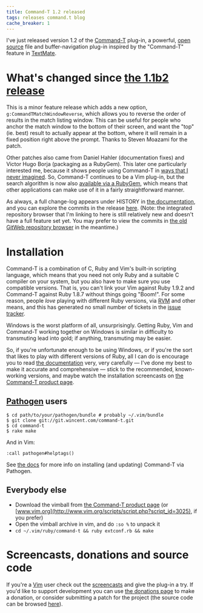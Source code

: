 ```yaml
---
title: Command-T 1.2 released
tags: releases command.t blog
cache_breaker: 1
---
```


I've just released version 1.2 of the [Command-T](/wiki/Command-T) plug-in, a powerful, [open source](/wiki/open_source) file and buffer-navigation plug-in inspired by the "Command-T" feature in [TextMate](/wiki/TextMate).

# What's changed since [the 1.1b2 release](/blog/command-t-1.1b-and-1.1b2-released)

This is a minor feature release which adds a new option, `g:CommandTMatchWindowReverse`, which allows you to reverse the order of results in the match listing window. This can be useful for people who anchor the match window to the bottom of their screen, and want the "top" (ie. best) result to actually appear at the bottom, where it will remain in a fixed position right above the prompt. Thanks to Steven Moazami for the patch.

Other patches also came from Daniel Hahler (documentation fixes) and Victor Hugo Borja (packaging as a RubyGem). This later one particularly interested me, because it shows people using Command-T in [ways that I never imagined](https://github.com/vic/mrT). So, Command-T continues to be a Vim plug-in, but the search algorithm is now also [available via a RubyGem](http://rubygems.org/gems/command-t), which means that other applications can make use of it in a fairly straightforward manner.

As always, a full change-log appears under HISTORY in [the documentation](http://git.wincent.com/command-t.git/blob_plain/1.2:/doc/README.txt), and you can explore the commits in the release [here](/repos/command-t/tags/1.2). (Note: the integrated repository browser that I'm linking to here is still relatively new and doesn't have a full feature set yet. You may prefer to view the commits in [the old GitWeb repository browser](http://git.wincent.com/command-t.git/shortlog/refs/tags/1.2) in the meantime.)

# Installation

Command-T is a combination of C, Ruby and Vim's built-in scripting language, which means that you need not only Ruby and a suitable C compiler on your system, but you also have to make sure you use compatible versions. That is, you can't link your Vim against Ruby 1.9.2 and Command-T against Ruby 1.8.7 without things going "Boom!". For some reason, people _love_ playing with different Ruby versions, via [RVM](/wiki/RVM) and other means, and this has generated no small number of tickets in the [issue tracker](/wiki/issue_tracker).

Windows is the worst platform of all, unsurprisingly. Getting Ruby, Vim and Command-T working together on Windows is similar in difficulty to transmuting lead into gold; if anything, transmuting may be easier.

So, if you're unfortunate enough to be using Windows, or if you're the sort that likes to play with different versions of Ruby, all I can do is encourage you to read [the documentation](http://git.wincent.com/command-t.git/blob_plain/HEAD:/README.txt) very, very carefully — I've done my best to make it accurate and comprehensive — stick to the recommended, known-working versions, and maybe watch the installation screencasts on [the Command-T product page](/products/command-t).

## [Pathogen](/wiki/Pathogen) users

```shell
$ cd path/to/your/pathogen/bundle # probably ~/.vim/bundle
$ git clone git://git.wincent.com/command-t.git
$ cd command-t
$ rake make
```

And in Vim:

    :call pathogen#helptags()

See [the docs](http://git.wincent.com/command-t.git/blob_plain/HEAD:/README.txt) for more info on installing (and updating) Command-T via Pathogen.

## Everybody else

-   Download the vimball from [the Command-T product page](/products/command-t) (or [www.vim.org](http://www.vim.org/scripts/script.php?script_id=3025), if you prefer)
-   Open the vimball archive in vim, and do `:so %` to unpack it
-   `cd ~/.vim/ruby/command-t && ruby extconf.rb && make`

# Screencasts, donations and source code

If you're a [Vim](/wiki/Vim) user check out the [screencasts](/products/command-t) and give the plug-in a try. If you'd like to support development you can use [the donations page](/products/command-t/donations) to make a donation, or consider submitting a patch for the project (the source code can be browsed [here](/repos/command-t)).
